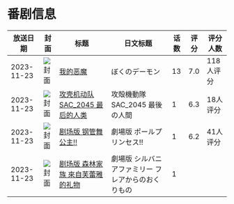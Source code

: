 # 番剧信息

|放送日期|封面|标题|日文标题|话数|评分|评分人数|
|---|---|---|---|---|---|---|
|2023-11-23|![封面](https://lain.bgm.tv/pic/cover/c/00/d7/402754_xVggr.jpg)|[我的恶魔](https://bangumi.tv/subject/402754)|ぼくのデーモン|13|7.0|118人评分|
|2023-11-23|![封面](https://lain.bgm.tv/pic/cover/c/92/76/425994_3firC.jpg)|[攻壳机动队SAC_2045 最后的人类](https://bangumi.tv/subject/425994)|攻殻機動隊 SAC_2045 最後の人間|1|6.3|18人评分|
|2023-11-23|![封面](https://lain.bgm.tv/pic/cover/c/f5/c8/427360_YXc8Y.jpg)|[剧场版 钢管舞公主!!](https://bangumi.tv/subject/427360)|劇場版 ポールプリンセス!!|1|6.2|41人评分|
|2023-11-23|![封面](https://lain.bgm.tv/pic/cover/c/bc/91/457070_bzLL7.jpg)|[剧场版 森林家族 來自芙蕾雅的礼物](https://bangumi.tv/subject/457070)|劇場版 シルバニアファミリー フレアからのおくりもの|1|||
